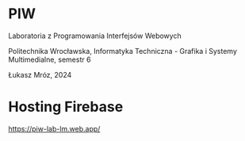 # PIW
Laboratoria z Programowania Interfejsów Webowych

Politechnika Wrocławska, Informatyka Techniczna - Grafika i Systemy Multimedialne, semestr 6

Łukasz Mróz, 2024

# Hosting Firebase
https://piw-lab-lm.web.app/
